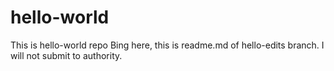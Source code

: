 # hello-world
This is hello-world repo
Bing here, this is readme.md of hello-edits branch.
I will not submit to authority.
